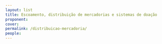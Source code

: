 ```yaml
---
layout: list
title: Escoamento, distribuição de mercadorias e sistemas de doação
proponent: 
cover: 
permalink: /distribuicao-mercadoria/
people:
---
```

